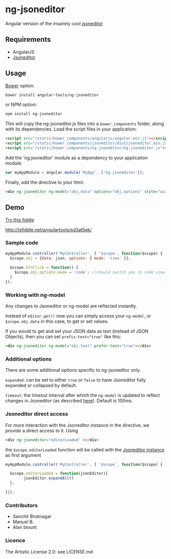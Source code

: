 # ng-jsoneditor

Angular version of the insanely cool [jsoneditor](https://github.com/josdejong/jsoneditor)

## Requirements

- AngularJS
- [Jsoneditor](https://github.com/josdejong/jsoneditor)

## Usage

[Bower](http://bower.io/) option:

```sh
bower install angular-tools/ng-jsoneditor
```
or NPM option:

```sh
npm install ng-jsoneditor
```


This will copy the ng-jsoneditor.js files into a `bower_components` folder, along with its dependencies. Load the script files in your application:

```html
<script src="/static/bower_components/angularjs/angular.min.js"></script>
<script src="/static/bower_components/jsoneditor/dist/jsoneditor.min.js"></script>
<script src="/static/bower_components/ng-jsoneditor/ng-jsoneditor.js"></script>
```

Add the 'ng.jsoneditor' module as a dependency to your application module:

```javascript
var myAppModule = angular.module('MyApp', ['ng.jsoneditor']);
```

Finally, add the directive to your html:

```html
<div ng-jsoneditor ng-model="obj.data" options="obj.options" style="width: 400px; height: 300px;"></div>
```

## Demo

[Try this fiddle](http://jsfiddle.net/angulartools/sd3at5ek/)

http://jsfiddle.net/angulartools/sd3at5ek/

### Sample code

```javascript
myAppModule.controller('MyController', [ '$scope', function($scope) {
  $scope.obj = {data: json, options: { mode: 'tree' }};
  
  $scope.btnClick = function() {
    $scope.obj.options.mode = 'code'; //should switch you to code view
  }
});
```
### Working with ng-model

Any changes to Jsoneditor or ng-model are reflected instantly.

Instead of `editor.get()` now you can simply access your `ng-model`, or `$scope.obj.data` in this case, to get or set values.

If you would to get and set your JSON data as text (instead of JSON Objects), then you can set `prefix-text="true"` like this:

```html
<div ng-jsoneditor ng-model="obj.text" prefer-text="true"></div>
```

### Additional options

There are some additional options specific to ng-jsoneditor only.

`expanded`: can be set to either `true` or `false` to have Jsoneditor fully expanded or collapsed by default.

`timeout`: the timeout interval after which the `ng-model` is updated to reflect changes in Jsoneditor (as described [here](https://github.com/josdejong/jsoneditor/issues/192)). Default is 100ms.

### Jsoneditor direct access

For more interaction with the Jsoneditor instance in the directive, we provide a direct access to it.
Using

```html
<div ng-jsoneditor="editorLoaded" ></div>
```

the `$scope.editorLoaded` function will be called with the [Jsoneditor instance](https://github.com/josdejong/jsoneditor/blob/master/docs/api.md) as first argument

```javascript
myAppModule.controller('MyController', [ '$scope', function($scope) {

  $scope.editorLoaded = function(jsonEditor){
        jsonEditor.expandAll()
  };

}]);
```

### Contributors

- Sanchit Bhatnagar
- Manuel B.
- Alan blount

### Licence

The Artistic License 2.0: see LICENSE.md
